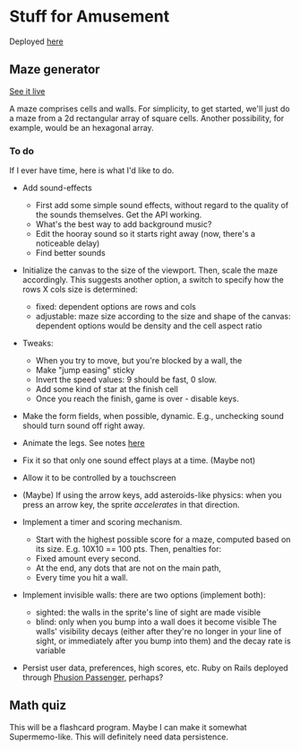 Stuff for Amusement
===================

Deployed [here](http://chrismaloney.org/wumzom/index.html)


## Maze generator

[See it live](http://chrismaloney.org/wumzom/maze.html)

A maze comprises cells and walls.  For simplicity, to get started, we'll
just do a maze from a 2d rectangular array of square cells.  Another possibility,
for example, would be an hexagonal array.

### To do

If I ever have time, here is what I'd like to do.

* Add sound-effects
    * First add some simple sound effects, without regard to the quality of the sounds
      themselves.  Get the API working.
    * What's the best way to add background music?
    * Edit the hooray sound so it starts right away (now, there's a noticeable
      delay)
    * Find better sounds

* Initialize the canvas to the size of the viewport.  Then, scale the maze accordingly.
  This suggests another option, a switch to specify how the rows X cols size is
  determined:
    - fixed: dependent options are rows and cols
    - adjustable: maze size according to the size and shape of the canvas:
      dependent options would be density and the cell aspect ratio

* Tweaks:
    * When you try to move, but you're blocked by a wall, the
    * Make "jump easing" sticky
    * Invert the speed values:  9 should be fast, 0 slow.
    * Add some kind of star at the finish cell
    * Once you reach the finish, game is over - disable keys.

* Make the form fields, when possible, dynamic.  E.g., unchecking sound
  should turn sound off right away.

* Animate the legs.  See notes [here](http://chrismaloney.org/notes/Fabric.js#sprites)

* Fix it so that only one sound effect plays at a time.  (Maybe not)

* Allow it to be controlled by a touchscreen

* (Maybe) If using the arrow keys, add asteroids-like physics:  when you press an
  arrow key, the sprite *accelerates* in that direction.

* Implement a timer and scoring mechanism.
    * Start with the highest possible score for a maze, computed based on
      its size.  E.g. 10X10 == 100 pts.  Then, penalties for:
    * Fixed amount every second.
    * At the end, any dots that are not on the main path,
    * Every time you hit a wall.

* Implement invisible walls:  there are two options (implement both):
    * sighted:  the walls in the sprite's line of sight are made visible
    * blind:  only when you bump into a wall does it become visible
  The walls' visibility decays (either after they're no longer in your line of
  sight, or immediately after you bump into them) and the decay rate is variable

* Persist user data, preferences, high scores, etc.  Ruby on Rails deployed
  through [Phusion Passenger](https://www.phusionpassenger.com/), perhaps?


## Math quiz

This will be a flashcard program.  Maybe I can make it somewhat Supermemo-like.
This will definitely need data persistence.


